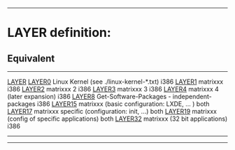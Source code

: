 ********************************************************************************
# LAYER definition:

## Equivalent
----------- ------------------------------------------------------ -------------
[LAYER][]
[LAYER0][]  Linux Kernel (see ./linux-kernel-*.txt)                i386
[LAYER1][]  matrixxx                                               i386
[LAYER2][]  matrixxx 2                                             i386
[LAYER3][]  matrixxx 3                                             i386
[LAYER4][]  matrixxx 4 (later expansion)                           i386
[LAYER8][]  Get-Software-Packages - independent-packages           i386
[LAYER15][] matrixxx (basic configuration: LXDE, ... )             both
[LAYER17][] matrixxx specific (configuration: init, ...)           both
[LAYER19][] matrixxx (config of specific applications)             both
[LAYER32][] matrixxx (32 bit applications)                         i386
----------- ------------------------------------------------------ -------------

********************************************************************************
[LAYER]:    /LAYER
[LAYER0]:   /LAYER0
[LAYER1]:   /LAYER1
[LAYER2]:   /LAYER2
[LAYER3]:   /LAYER3
[LAYER4]:   /LAYER4
[LAYER8]:   /LAYER8
[LAYER15]:  /LAYER15
[LAYER17]:  /LAYER17
[LAYER19]:  /LAYER19
[LAYER32]:  /LAYER32
